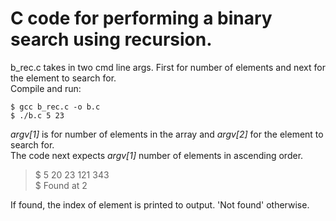# C code for performing a binary search using recursion.
b_rec.c takes in two cmd line args. First for number of elements and next for the element to search for.  
Compile and run:

    $ gcc b_rec.c -o b.c
    $ ./b.c 5 23
*argv[1]* is for number of elements in the array and *argv[2]* for the element to search for.  
The code next expects *argv[1]* number of elements in ascending order.

> $ 5 20 23 121 343  
> $ Found at 2

If found, the index of element is printed to output. 'Not found' otherwise.
    
